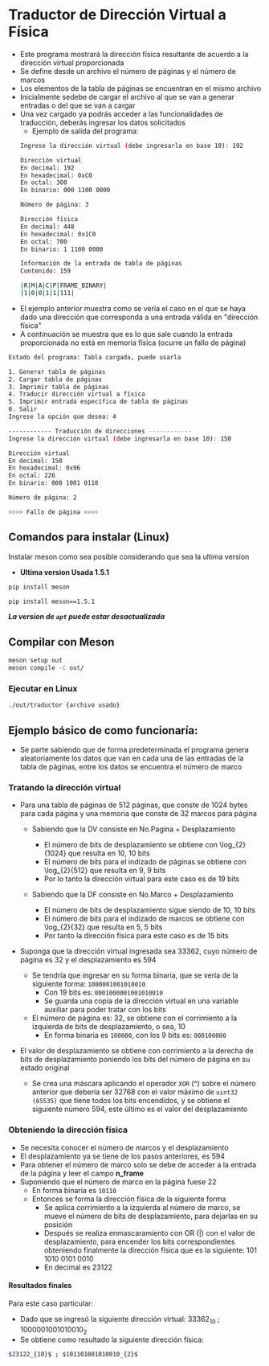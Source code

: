 # Traductor de Dirección Virtual a Física
- Este programa mostrará la dirección física resultante de acuerdo a la dirección virtual proporcionada
- Se define desde un archivo el número de páginas y el número de marcos
- Los elementos de la tabla de páginas se encuentran en el mismo archivo
- Inicialmente sedebe de cargar el archivo al que se van a generar entradas o del que se van a cargar
- Una vez cargado ya podrás acceder a las funcionalidades de traducción, deberás ingresar los datos solicitados
  - Ejemplo de salida del programa:
  ```bash
  Ingrese la dirección virtual (debe ingresarla en base 10): 192

  Dirección virtual
  En decimal: 192
  En hexadecimal: 0xC0
  En octal: 300
  En binario: 000 1100 0000

  Número de página: 3

  Dirección física
  En decimal: 448
  En hexadecimal: 0x1C0
  En octal: 700
  En binario: 1 1100 0000

  Información de la entrada de tabla de páginas
  Contenido: 159

  |R|M|A|C|P|FRAME_BINARY|
  |1|0|0|1|1|111|
  ```
- El ejemplo anterior muestra como se vería el caso en el que se haya dado una dirección que corresponda a una entrada válida en "dirección física"
- A continuación se muestra que es lo que sale cuando la entrada proporcionada no está en memoria física (ocurre un fallo de página)

```bash
Estado del programa: Tabla cargada, puede usarla

1. Generar tabla de páginas
2. Cargar tabla de páginas
3. Imprimir tabla de páginas
4. Traducir dirección virtual a física
5. Imprimir entrada específica de tabla de páginas
0. Salir
Ingrese la opción que desea: 4

------------ Traducción de direcciones ------------
Ingrese la dirección virtual (debe ingresarla en base 10): 150

Dirección virtual
En decimal: 150
En hexadecimal: 0x96
En octal: 226
En binario: 000 1001 0110

Número de página: 2

>>>> Fallo de página <<<<
```
## Comandos para instalar (Linux)
Instalar meson como sea posible considerando que sea la ultima version
- **Ultima version Usada 1.5.1**
```bash
pip install meson
```
```bash
pip install meson==1.5.1
```

***La version de `apt` puede estar desactualizada***

## Compilar con Meson
```bash
meson setup out
meson compile -C out/
```

### Ejecutar en Linux
```bash
./out/traductor {archivo usado}
```

## Ejemplo básico de como funcionaría:
- Se parte sabiendo que de forma predeterminada el programa genera aleatoriamente los datos que van en cada una de las entradas de la tabla de páginas, entre los datos se encuentra el número de marco
### Tratando la dirección virtual
- Para una tabla de páginas de 512 páginas, que conste de 1024 bytes para cada página y una memoria que conste de 32 marcos para página

    - Sabiendo que la DV consiste en No.Pagina + Desplazamiento
    	- El número de bits de desplazamiento se obtiene con \log_{2}{1024} que resulta en 10, 10 bits
	    - El número de bits para el indizado de páginas se obtiene con \log_{2}{512} que resulta en 9, 9 bits
    	- Por lo tanto la dirección virtual para este caso es de 19 bits

    - Sabiendo que la DF consiste en No.Marco + Desplazamiento
    	- El número de bits de desplazamiento sigue siendo de 10, 10 bits
	    - El número de bits para el indizado de marcos se obtiene con \log_{2}{32} que resulta en 5, 5 bits
    	- Por tanto la dirección física para este caso es de 15 bits

- Suponga que la dirección virtual ingresada sea 33362, cuyo número de página es 32 y el desplazamiento es 594
    - Se tendría que ingresar en su forma binaria, que se vería de la siguiente forma: `1000001001010010`
		- Con 19 bits es: `0001000001001010010`
	    - Se guarda una copia de la dirección virtual en una variable auxiliar para poder tratar con los bits
    - El número de página es: 32, se obtiene con el corrimiento a la izquierda de bits de desplazamiento, o sea, 10
        - En forma binaria es `100000`, con los 9 bits es: `000100000`
- El valor de desplazamiento se obtiene con corrimiento a la derecha de bits de desplazamiento poniendo los bits del número de página en su estado original
  -	 Se crea una máscara aplicando el operador `XOR` (^) sobre el número anterior que debería ser 32768 con el valor máximo de `uint32 (65535)`
            que tiene todos los bits encendidos, y se obtiene el siguiente número 594, este último es el valor del desplazamiento

### Obteniendo la dirección física
- Se necesita conocer el número de marcos y el desplazamiento
- El desplazamiento ya se tiene de los pasos anteriores, es 594
- Para obtener el número de marco solo se debe de acceder a la entrada de la página y leer el campo **n_frame**
- Suponiendo que el número de marco en la página fuese 22
    * En forma binaria es `10110`
    * Entonces se forma la dirección física de la siguiente forma
        + Se aplica corrimiento a la izquierda al número de marco, se mueve el número de bits de desplazamiento, para dejarlas en su posición
        + Después se realiza enmascaramiento con OR (|) con el valor de desplazamiento, para encender los bits correspondientes obteniendo finalmente la dirección física que es la siguiente: 101 1010 0101 0010
        + En decimal es 23122
 #### Resultados finales
Para este caso particular:
- Dado que se ingresó la siguiente dirección virtual:  $33362_{10}$ ; $1000001001010010_{2}$
- Se obtiene como resultado la siguiente dirección física:
``` bash
$23122_{10}$ ; $101101001010010_{2}$
```
